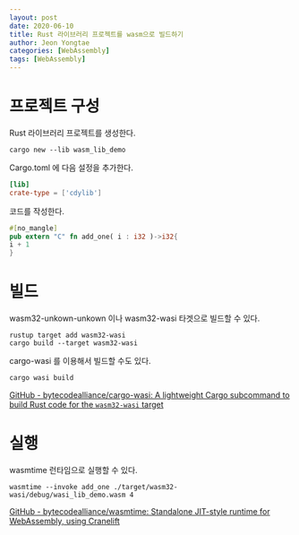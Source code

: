 ```yaml
---
layout: post
date: 2020-06-10
title: Rust 라이브러리 프로젝트를 wasm으로 빌드하기
author: Jeon Yongtae
categories: [WebAssembly]
tags: [WebAssembly]
---
```


# 프로젝트 구성

Rust 라이브러리 프로젝트를 생성한다.

```shell
cargo new --lib wasm_lib_demo
```

Cargo.toml 에 다음 설정을 추가한다.

```toml
[lib]
crate-type = ['cdylib']
```

코드를 작성한다.

```rust
#[no_mangle]
pub extern "C" fn add_one( i : i32 )->i32{
i + 1
}
```

# 빌드

wasm32-unkown-unkown 이나 wasm32-wasi 타겟으로 빌드할 수 있다.

```shell
rustup target add wasm32-wasi
cargo build --target wasm32-wasi
```

cargo-wasi 를 이용해서 빌드할 수도 있다.

```powershell
cargo wasi build
```

[GitHub - bytecodealliance/cargo-wasi: A lightweight Cargo subcommand to build Rust code for the `wasm32-wasi` target](https://github.com/bytecodealliance/cargo-wasi)

# 실행

wasmtime 런타임으로 실행할 수 있다.

```shell
wasmtime --invoke add_one ./target/wasm32-wasi/debug/wasi_lib_demo.wasm 4
```

[GitHub - bytecodealliance/wasmtime: Standalone JIT-style runtime for WebAssembly, using Cranelift](https://github.com/bytecodealliance/wasmtime)
